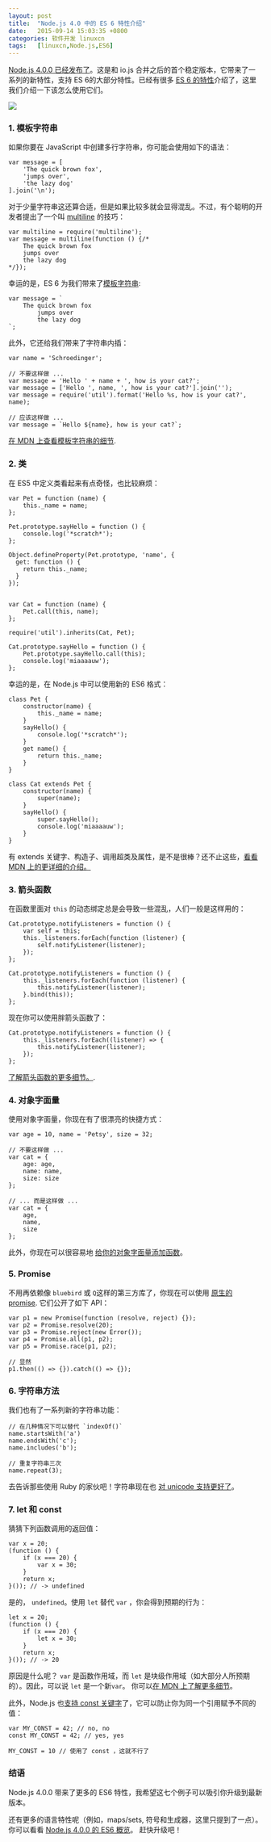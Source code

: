 ```yaml
---
layout: post
title:	"Node.js 4.0 中的 ES 6 特性介绍"
date:	2015-09-14 15:03:35 +0800 
categories:	软件开发 linuxcn 
tags:	[linuxcn,Node.js,ES6]
---
```



[Node.js 4.0.0 已经发布了](/article-6181-1.html)。这是和 io.js 合并之后的首个稳定版本，它带来了一系列的新特性，支持 ES 6的大部分特性。已经有很多 [ES 6 的特性](https://nodejs.org/en/docs/es6/)介绍了，这里我们介绍一下该怎么使用它们。


![](/Asserts/Images//attachment/album/201509/14/150337fbb1xe1b53z770n3.jpg)


### 1. 模板字符串


如果你要在 JavaScript 中创建多行字符串，你可能会使用如下的语法：



```
var message = [
    'The quick brown fox',
    'jumps over',
    'the lazy dog'
].join('\n');
```

对于少量字符串这还算合适，但是如果比较多就会显得混乱。不过，有个聪明的开发者提出了一个叫 [multiline](https://github.com/sindresorhus/multiline) 的技巧：



```
var multiline = require('multiline');
var message = multiline(function () {/*
    The quick brown fox
    jumps over
    the lazy dog
*/});
```

幸运的是，ES 6 为我们带来了[模板字符串](https://developer.mozilla.org/en-US/docs/Web/JavaScript/Reference/template_strings):



```
var message = `
    The quick brown fox
        jumps over
        the lazy dog
`;
```

此外，它还给我们带来了字符串内插：



```
var name = 'Schroedinger';

// 不要这样做 ...
var message = 'Hello ' + name + ', how is your cat?';
var message = ['Hello ', name, ', how is your cat?'].join('');
var message = require('util').format('Hello %s, how is your cat?', name);

// 应该这样做 ...
var message = `Hello ${name}, how is your cat?`;
```

[在 MDN 上查看模板字符串的细节](https://developer.mozilla.org/en-US/docs/Web/JavaScript/Reference/template_strings).


### 2. 类


在 ES5 中定义类看起来有点奇怪，也比较麻烦：



```
var Pet = function (name) {
    this._name = name;
};

Pet.prototype.sayHello = function () {
    console.log('*scratch*');
};

Object.defineProperty(Pet.prototype, 'name', {
  get: function () {
    return this._name;
  }
});


var Cat = function (name) {
    Pet.call(this, name);
};

require('util').inherits(Cat, Pet);

Cat.prototype.sayHello = function () {
    Pet.prototype.sayHello.call(this);
    console.log('miaaaauw');
};
```

幸运的是，在 Node.js 中可以使用新的 ES6 格式：



```
class Pet {
    constructor(name) {
        this._name = name;
    }
    sayHello() {
        console.log('*scratch*');
    }
    get name() {
        return this._name;
    }
}

class Cat extends Pet {
    constructor(name) {
        super(name);
    }
    sayHello() {
        super.sayHello();
        console.log('miaaaauw');
    }
}
```

有 extends 关键字、构造子、调用超类及属性，是不是很棒？还不止这些，[看看 MDN 上的更详细的介绍。](https://developer.mozilla.org/en-US/docs/Web/JavaScript/Reference/Classes)


### 3. 箭头函数


在函数里面对 `this` 的动态绑定总是会导致一些混乱，人们一般是这样用的：



```
Cat.prototype.notifyListeners = function () {
    var self = this;
    this._listeners.forEach(function (listener) {
        self.notifyListener(listener);
    });
};
```


```
Cat.prototype.notifyListeners = function () {
    this._listeners.forEach(function (listener) {
        this.notifyListener(listener);
    }.bind(this));
};
```

现在你可以使用胖箭头函数了：



```
Cat.prototype.notifyListeners = function () {
    this._listeners.forEach((listener) => {
        this.notifyListener(listener);
    });
};
```

[了解箭头函数的更多细节。](https://developer.mozilla.org/en-US/docs/Web/JavaScript/Reference/Functions/Arrow_functions).


### 4. 对象字面量


使用对象字面量，你现在有了很漂亮的快捷方式：



```
var age = 10, name = 'Petsy', size = 32;

// 不要这样做 ...
var cat = {
    age: age,
    name: name,
    size: size
};

// ... 而是这样做 ...
var cat = {
    age,
    name,
    size
};
```

此外，你现在可以很容易地 [给你的对象字面量添加函数](https://github.com/lukehoban/es6features#enhanced-object-literals)。


### 5. Promise


不用再依赖像 `bluebird` 或 `Q`这样的第三方库了，你现在可以使用 [原生的 promise](https://developer.mozilla.org/en-US/docs/Web/JavaScript/Reference/Global_Objects/Promise). 它们公开了如下 API：



```
var p1 = new Promise(function (resolve, reject) {});
var p2 = Promise.resolve(20);
var p3 = Promise.reject(new Error());
var p4 = Promise.all(p1, p2);
var p5 = Promise.race(p1, p2);

// 显然
p1.then(() => {}).catch(() => {});
```

### 6. 字符串方法


我们也有了一系列新的字符串功能：



```
// 在几种情况下可以替代 `indexOf()`
name.startsWith('a')
name.endsWith('c');
name.includes('b');

// 重复字符串三次
name.repeat(3);
```

去告诉那些使用 Ruby 的家伙吧！字符串现在也 [对 unicode 支持更好了](https://developer.mozilla.org/en-US/docs/Web/JavaScript/New_in_JavaScript/ECMAScript_6_support_in_Mozilla#Additions_to_the_String_object)。


### 7. let 和 const


猜猜下列函数调用的返回值：



```
var x = 20;
(function () {
    if (x === 20) {
        var x = 30;
    }
    return x;
}()); // -> undefined
```

是的， `undefined`。使用 `let` 替代 `var` ，你会得到预期的行为：



```
let x = 20;
(function () {
    if (x === 20) {
        let x = 30;
    }
    return x;
}()); // -> 20
```

原因是什么呢？ `var` 是函数作用域，而 `let` 是块级作用域（如大部分人所预期的）。因此，可以说 `let` 是一个新`var`。 你可以[在 MDN 上了解更多细节](https://developer.mozilla.org/en-US/docs/Web/JavaScript/Reference/Statements/let)。


此外，Node.js 也[支持 const 关键字](https://developer.mozilla.org/en-US/docs/Web/JavaScript/Reference/Statements/const)了，它可以防止你为同一个引用赋予不同的值：



```
var MY_CONST = 42; // no, no
const MY_CONST = 42; // yes, yes

MY_CONST = 10 // 使用了 const ，这就不行了
```

### 结语


Node.js 4.0.0 带来了更多的 ES6 特性，我希望这七个例子可以吸引你升级到最新版本。


还有更多的语言特性呢（例如，maps/sets, 符号和生成器，这里只提到了一点）。你可以看看 [Node.js 4.0.0 的 ES6 概览](https://nodejs.org/en/docs/es6/)。 赶快升级吧！
